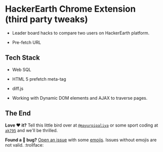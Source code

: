 # HackerEarth Chrome Extension (third party tweaks)

* Leader board hacks to compare two users on HackerEarth platform.

* Pre-fetch URL 

## Tech Stack

* Web SQL

* HTML 5 prefetch meta-tag

* diff.js

* Working with Dynamic DOM elements and AJAX to traverse pages.

## The End

**Love :heart: it?** Tell this little bird over at [`@mayurpipaliya`](https://twitter.com/mayurpipaliya) or some sport coding at [`ak795`](https://codeforces.com/profile/ak795) and we'll be thrilled.

**Found a :bug: bug?** [Open an issue](https://github.com/mayurah/HackerEarth-Hacks/issues/new) with some [emojis](http://emoji.muan.co). Issues without emojis are not valid. :trollface:
